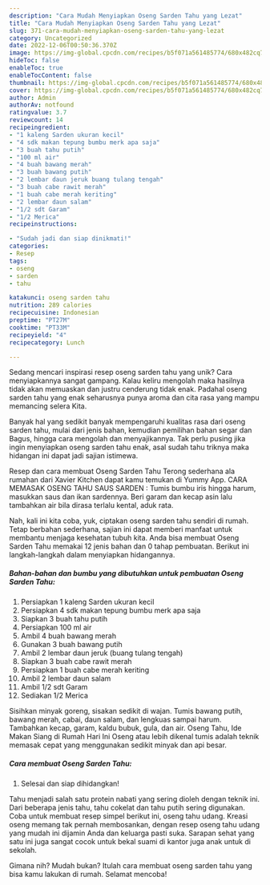 ```yaml
---
description: "Cara Mudah Menyiapkan Oseng Sarden Tahu yang Lezat"
title: "Cara Mudah Menyiapkan Oseng Sarden Tahu yang Lezat"
slug: 371-cara-mudah-menyiapkan-oseng-sarden-tahu-yang-lezat
category: Uncategorized
date: 2022-12-06T00:50:36.370Z
image: https://img-global.cpcdn.com/recipes/b5f071a561485774/680x482cq70/oseng-sarden-tahu-foto-resep-utama.jpg
hideToc: false
enableToc: true
enableTocContent: false
thumbnail: https://img-global.cpcdn.com/recipes/b5f071a561485774/680x482cq70/oseng-sarden-tahu-foto-resep-utama.jpg
cover: https://img-global.cpcdn.com/recipes/b5f071a561485774/680x482cq70/oseng-sarden-tahu-foto-resep-utama.jpg
author: Admin
authorAv: notfound
ratingvalue: 3.7
reviewcount: 14
recipeingredient:
- "1 kaleng Sarden ukuran kecil"
- "4 sdk makan tepung bumbu merk apa saja"
- "3 buah tahu putih"
- "100 ml air"
- "4 buah bawang merah"
- "3 buah bawang putih"
- "2 lembar daun jeruk buang tulang tengah"
- "3 buah cabe rawit merah"
- "1 buah cabe merah keriting"
- "2 lembar daun salam"
- "1/2 sdt Garam"
- "1/2 Merica"
recipeinstructions:

- "Sudah jadi dan siap dinikmati!"
categories:
- Resep
tags:
- oseng
- sarden
- tahu

katakunci: oseng sarden tahu 
nutrition: 289 calories
recipecuisine: Indonesian
preptime: "PT27M"
cooktime: "PT33M"
recipeyield: "4"
recipecategory: Lunch

---
```





Sedang mencari inspirasi resep oseng sarden tahu yang unik? Cara menyiapkannya sangat gampang. Kalau keliru mengolah maka hasilnya tidak akan memuaskan dan justru cenderung tidak enak. Padahal oseng sarden tahu yang enak seharusnya punya aroma dan cita rasa yang mampu memancing selera Kita.





Banyak hal yang sedikit banyak mempengaruhi kualitas rasa dari oseng sarden tahu, mulai dari jenis bahan, kemudian pemilihan bahan segar dan Bagus, hingga cara mengolah dan menyajikannya. Tak perlu pusing jika ingin menyiapkan oseng sarden tahu enak,      asal sudah tahu triknya maka hidangan ini dapat jadi sajian istimewa.














Resep dan cara membuat Oseng Sarden Tahu Terong sederhana ala rumahan dari Xavier Kitchen dapat kamu temukan di Yummy App. CARA MEMASAK OSENG TAHU SAUS SARDEN : Tumis bumbu iris hingga harum, masukkan saus dan ikan sardennya. Beri garam dan kecap asin lalu tambahkan air bila dirasa terlalu kental, aduk rata.






Nah, kali ini kita coba, yuk, ciptakan oseng sarden tahu sendiri di rumah. Tetap berbahan sederhana, sajian ini dapat memberi manfaat untuk membantu menjaga kesehatan tubuh kita. Anda bisa membuat Oseng Sarden Tahu memakai 12 jenis bahan dan 0 tahap pembuatan. Berikut ini langkah-langkah dalam menyiapkan hidangannya.

<!--inarticleads1-->

##### Bahan-bahan dan bumbu yang dibutuhkan untuk pembuatan Oseng Sarden Tahu:

1. Persiapkan 1 kaleng Sarden ukuran kecil
1. Persiapkan 4 sdk makan tepung bumbu merk apa saja
1. Siapkan 3 buah tahu putih
1. Persiapkan 100 ml air
1. Ambil 4 buah bawang merah
1. Gunakan 3 buah bawang putih
1. Ambil 2 lembar daun jeruk (buang tulang tengah)
1. Siapkan 3 buah cabe rawit merah
1. Persiapkan 1 buah cabe merah keriting
1. Ambil 2 lembar daun salam
1. Ambil 1/2 sdt Garam
1. Sediakan 1/2 Merica


Sisihkan minyak goreng, sisakan sedikit di wajan. Tumis bawang putih, bawang merah, cabai, daun salam, dan lengkuas sampai harum. Tambahkan kecap, garam, kaldu bubuk, gula, dan air. Oseng Tahu, Ide Makan Siang di Rumah Hari Ini Oseng atau lebih dikenal tumis adalah teknik memasak cepat yang menggunakan sedikit minyak dan api besar. 

<!--inarticleads2-->

##### Cara membuat Oseng Sarden Tahu:


1. Selesai dan siap dihidangkan!

Tahu menjadi salah satu protein nabati yang sering dioleh dengan teknik ini. Dari beberapa jenis tahu, tahu cokelat dan tahu putih sering digunakan. Coba untuk membuat resep simpel berikut ini, oseng tahu udang. Kreasi oseng memang tak pernah membosankan, dengan resep oseng tahu udang yang mudah ini dijamin Anda dan keluarga pasti suka. Sarapan sehat yang satu ini juga sangat cocok untuk bekal suami di kantor juga anak untuk di sekolah. 

Gimana nih? Mudah bukan? Itulah cara membuat oseng sarden tahu yang bisa kamu lakukan di rumah. Selamat mencoba!

